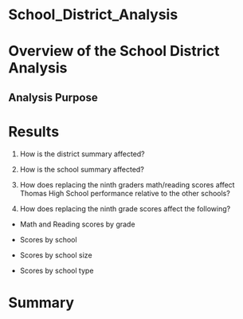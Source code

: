 # School_District_Analysis
# Overview of the School District Analysis

## Analysis Purpose

# Results

1. How is the district summary affected?

2. How is the school summary affected?

3. How does replacing the ninth graders math/reading scores affect Thomas High School performance relative to the other schools?

4. How does replacing the ninth grade scores affect the following?

  - Math and Reading scores by grade

  - Scores by school

  - Scores by school size

  - Scores by school type

# Summary
